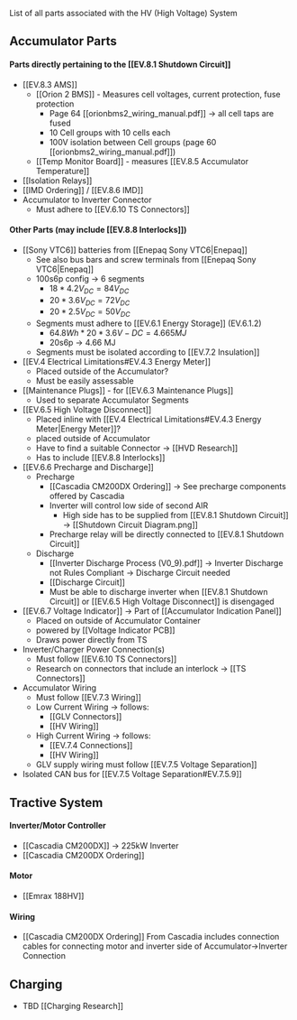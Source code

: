 List of all parts associated with the HV (High Voltage) System

## Accumulator Parts
#### Parts directly pertaining to the [[EV.8.1 Shutdown Circuit]]
- [[EV.8.3 AMS]]
	- [[Orion 2 BMS]] - Measures cell voltages, current protection, fuse protection
		- Page 64 [[orionbms2_wiring_manual.pdf]] -> all cell taps are fused
		- 10 Cell groups with 10 cells each
		- 100V isolation between Cell groups (page 60 [[orionbms2_wiring_manual.pdf]])
	- [[Temp Monitor Board]] - measures [[EV.8.5 Accumulator Temperature]]
- [[Isolation Relays]]
- [[IMD Ordering]] / [[EV.8.6 IMD]]
- Accumulator to Inverter Connector
	- Must adhere to [[EV.6.10 TS Connectors]]
#### Other Parts (may include [[EV.8.8 Interlocks]])
- [[Sony VTC6]] batteries from [[Enepaq Sony VTC6|Enepaq]]
	- See also bus bars and screw terminals from [[Enepaq Sony VTC6|Enepaq]]
	- 100s6p config -> 6 segments
		- $18*4.2V_{DC}=84V_{DC}$
		- $20*3.6V_{DC}=72V_{DC}$
		- $20*2.5V_{DC}=50V_{DC}$
	- Segments must adhere to [[EV.6.1 Energy Storage]] (EV.6.1.2)
		- $64.8Wh*20*3.6V-{DC}=4.665 MJ$
		- 20s6p -> 4.66 MJ
	- Segments must be isolated according to [[EV.7.2 Insulation]]
- [[EV.4 Electrical Limitations#EV.4.3 Energy Meter]]
	- Placed outside of the Accumulator?
	- Must be easily assessable
- [[Maintenance Plugs]] - for [[EV.6.3 Maintenance Plugs]]
	- Used to separate Accumulator Segments
- [[EV.6.5 High Voltage Disconnect]]
	- Placed inline with [[EV.4 Electrical Limitations#EV.4.3 Energy Meter|Energy Meter]]?
	- placed outside of Accumulator
	- Have to find a suitable Connector -> [[HVD Research]]
	- Has to include [[EV.8.8 Interlocks]]
- [[EV.6.6 Precharge and Discharge]]
	- Precharge
		- [[Cascadia CM200DX Ordering]] -> See precharge components offered by Cascadia
		- Inverter will control low side of second AIR
			- High side has to be supplied from [[EV.8.1 Shutdown Circuit]] -> [[Shutdown Circuit Diagram.png]]
		- Precharge relay will be directly connected to [[EV.8.1 Shutdown Circuit]]
	- Discharge
		- [[Inverter Discharge Process (V0_9).pdf]] -> Inverter Discharge not Rules Compliant -> Discharge Circuit needed
		- [[Discharge Circuit]]
		- Must be able to discharge inverter when [[EV.8.1 Shutdown Circuit]] or [[EV.6.5 High Voltage Disconnect]] is disengaged
- [[EV.6.7 Voltage Indicator]] -> Part of [[Accumulator Indication Panel]]
	- Placed on outside of Accumulator Container
	- powered by [[Voltage Indicator PCB]]
	- Draws power directly from TS
- Inverter/Charger Power Connection(s)
	- Must follow [[EV.6.10 TS Connectors]]
	- Research on connectors that include an interlock -> [[TS Connectors]]
- Accumulator Wiring
	- Must follow [[EV.7.3 Wiring]]
	- Low Current Wiring -> follows:
		- [[GLV Connectors]]
		- [[HV Wiring]]
	- High Current Wiring -> follows:
		- [[EV.7.4 Connections]]
		- [[HV Wiring]]
	- GLV supply wiring must follow [[EV.7.5 Voltage Separation]]
- Isolated CAN bus for [[EV.7.5 Voltage Separation#EV.7.5.9]]


## Tractive System
#### Inverter/Motor Controller
- [[Cascadia CM200DX]] -> 225kW Inverter
- [[Cascadia CM200DX Ordering]]

#### Motor
- [[Emrax 188HV]]

#### Wiring
- [[Cascadia CM200DX Ordering]] From Cascadia includes connection cables for connecting motor and inverter side of Accumulator->Inverter Connection


## Charging
- TBD [[Charging Research]]